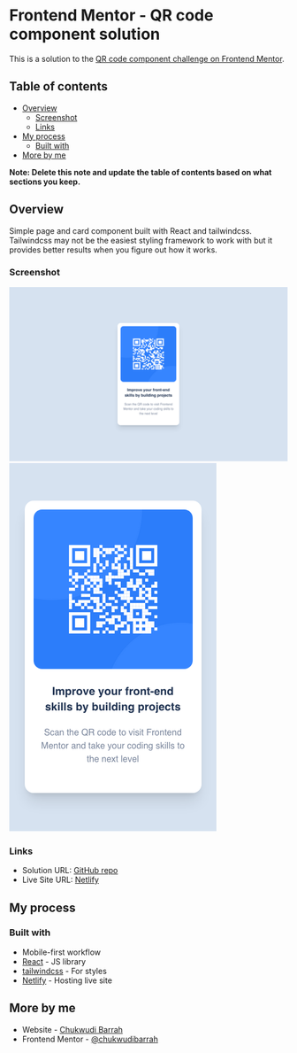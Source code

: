 # Frontend Mentor - QR code component solution

This is a solution to the [QR code component challenge on Frontend Mentor](https://www.frontendmentor.io/challenges/qr-code-component-iux_sIO_H). 

## Table of contents

- [Overview](#overview)
  - [Screenshot](#screenshot)
  - [Links](#links)
- [My process](#my-process)
  - [Built with](#built-with)
- [More by me](#author)

**Note: Delete this note and update the table of contents based on what sections you keep.**

## Overview
Simple page and card component built with React and tailwindcss. Tailwindcss may not be the easiest styling framework to work with but it provides better results when you figure out how it works.

### Screenshot

![desktop](./public/screenshot/screenshot-desktop.png)
![mobile](./public/screenshot/screenshot-mobile.png)

### Links

- Solution URL: [GitHub repo](https://github.com/chukwudibarrah/qr-code-component)
- Live Site URL: [Netlify](https://react-qr-code-component.netlify.app/)

## My process

### Built with

- Mobile-first workflow
- [React](https://reactjs.org/) - JS library
- [tailwindcss](https://tailwindcss.com/) - For styles
- [Netlify](https://www.netlify.com/) - Hosting live site


## More by me

- Website - [Chukwudi Barrah](https://www.chukwudibarrah.com)
- Frontend Mentor - [@chukwudibarrah](https://www.frontendmentor.io/profile/chukwudibarrah)

